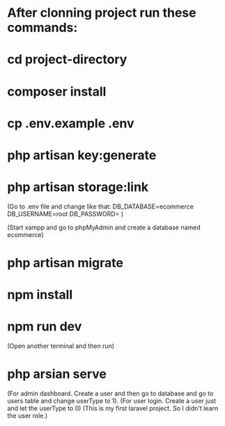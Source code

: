 <h1>After clonning project run these commands:</h1>

# cd project-directory
# composer install
# cp .env.example .env
# php artisan key:generate
# php artisan storage:link


(Go to .env file and change like that:
DB_DATABASE=ecommerce
DB_USERNAME=root
DB_PASSWORD=
)

(Start xampp and go to phpMyAdmin and create a database named ecommerce)

# php artisan migrate
# npm install
# npm run dev

(Open another terminal and then run)
# php arsian serve

(For admin dashboard. Create a user and then go to database and go to users table and change userType to 1).
(For user login. Create a user just and let the userType to 0)
(This is my first laravel project. So I didn't learn the user role.)

